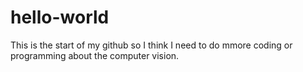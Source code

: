 # hello-world
This is the start of my github
so I think I need to do mmore coding or programming about the computer vision.
